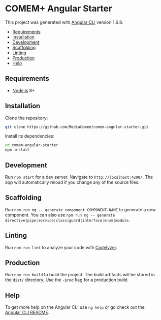 # COMEM+ Angular Starter

This project was generated with [Angular CLI][angular-cli] version 1.6.8.

<!-- START doctoc generated TOC please keep comment here to allow auto update -->
<!-- DON'T EDIT THIS SECTION, INSTEAD RE-RUN doctoc TO UPDATE -->


- [Requirements](#requirements)
- [Installation](#installation)
- [Development](#development)
- [Scaffolding](#scaffolding)
- [Linting](#linting)
- [Production](#production)
- [Help](#help)

<!-- END doctoc generated TOC please keep comment here to allow auto update -->

## Requirements

* [Node.js][node] 8+

## Installation

Clone the repository:

```bash
git clone https://github.com/MediaComem/comem-angular-starter.git
```

Install its dependencies:

```bash
cd comem-angular-starter
npm install
```

## Development

Run `npm start` for a dev server.
Navigate to `http://localhost:4200/`.
The app will automatically reload if you change any of the source files.

## Scaffolding

Run `npm run ng -- generate component COMPONENT-NAME` to generate a new component.
You can also use `npm run ng -- generate directive|pipe|service|class|guard|interface|enum|module`.

## Linting

Run `npm run lint` to analyze your code with [Codelyzer][codelyzer].

## Production

Run `npm run build` to build the project.
The build artifacts will be stored in the `dist/` directory.
Use the `-prod` flag for a production build.

## Help

To get more help on the Angular CLI use `ng help` or go check out the [Angular CLI README][angular-cli].

[angular-cli]: https://github.com/angular/angular-cli#readme
[codelyzer]: http://codelyzer.com
[node]: https://nodejs.org/
